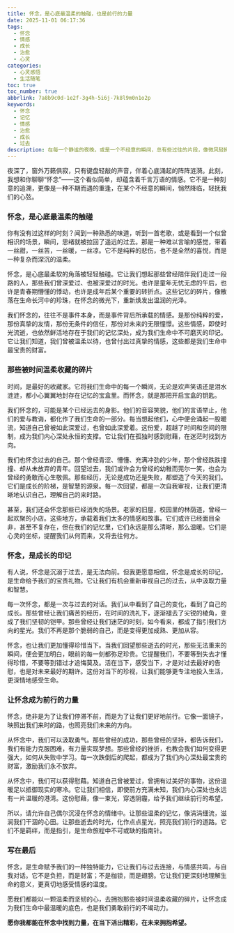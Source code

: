 ```yaml
---
title: 怀念，是心底最温柔的触碰，也是前行的力量
date: 2025-11-01 06:17:36
tags:
  - 怀念
  - 情感
  - 成长
  - 治愈
  - 心灵
categories:
  - 心灵感悟
  - 生活随笔
toc: true
toc_number: true
abbrlink: 7a8b9c0d-1e2f-3g4h-5i6j-7k8l9m0n1o2p
keywords:
  - 怀念
  - 记忆
  - 情感
  - 治愈
  - 成长
  - 过去
description: 在每一个静谧的夜晚，或是一个不经意的瞬间，总有些过往的片段，像微风轻拂心弦，带来一丝温柔的酸楚，也带来一份深沉的慰藉。怀念，并非沉溺于过去，而是一种与旧时光的深情对话，是生命旅程中不可或缺的温暖印记。它提醒我们曾被爱过，曾拥有过，也曾勇敢地走过。
---
```


夜深了，窗外万籁俱寂，只有键盘轻敲的声音，伴着心底涌起的阵阵涟漪。此刻，我想和你聊聊“怀念”——这个看似简单，却蕴含着千言万语的情感。它不是一种刻意的追溯，更像是一种不期而遇的重逢，在某个不经意的瞬间，悄然降临，轻抚我们的心弦。

### 怀念，是心底最温柔的触碰

你有没有过这样的时刻？闻到一种熟悉的味道，听到一首老歌，或是看到一个似曾相识的场景，瞬间，思绪就被拉回了遥远的过去。那是一种难以言喻的感觉，带着一丝甜，一丝苦，一丝暖，一丝凉。它不是纯粹的悲伤，也不是全然的喜悦，而是一种复杂而深沉的温柔。

怀念，是心底最柔软的角落被轻轻触碰。它让我们想起那些曾经陪伴我们走过一段路的人，那些我们曾深爱过、也被深爱过的时光。也许是童年无忧无虑的午后，也许是青春期懵懂的悸动，也许是成年后某个重要的转折点。这些记忆的碎片，像散落在生命长河中的珍珠，在怀念的微光下，重新焕发出温润的光泽。

我们怀念的，往往不是事件本身，而是事件背后所承载的情感。是那份纯粹的爱，那份真挚的友情，那份无条件的信任，那份对未来的无限憧憬。这些情感，即使时光流逝，也依然鲜活地存在于我们的记忆深处，成为我们生命中不可磨灭的印记。它让我们知道，我们曾被温柔以待，也曾付出过真挚的情感，这些都是我们生命中最宝贵的财富。

### 那些被时间温柔收藏的碎片

时间，是最好的收藏家。它将我们生命中的每一个瞬间，无论是欢声笑语还是泪水涟涟，都小心翼翼地封存在记忆的宝盒里。而怀念，就是那把开启宝盒的钥匙。

我们怀念的，可能是某个已经远去的身影。他们的音容笑貌，他们的言语举止，他们的爱与教诲，都化作了我们生命的一部分。每当想起他们，心中便会涌起一股暖流，知道自己曾被如此深爱过，也曾如此深爱着。这份爱，超越了时间和空间的限制，成为我们内心深处永恒的支撑。它让我们在孤独时感到慰藉，在迷茫时找到方向。

我们也怀念过去的自己。那个曾经青涩、懵懂、充满冲劲的少年，那个曾经跌跌撞撞、却从未放弃的青年。回望过去，我们或许会为曾经的幼稚而莞尔一笑，也会为曾经的勇敢而心生敬佩。那些经历，无论是成功还是失败，都塑造了今天的我们。它们是成长的阶梯，是智慧的源泉。每一次回望，都是一次自我审视，让我们更清晰地认识自己，理解自己的来时路。

甚至，我们还会怀念那些已经消失的场景。老家的旧屋，校园里的林荫道，曾经一起欢聚的小店。这些地方，承载着我们太多的情感和故事。它们或许已经面目全非，甚至不复存在，但在我们的记忆里，它们永远是那么清晰，那么温暖。它们是心灵的坐标，提醒我们从何而来，又将去往何方。

### 怀念，是成长的印记

有人说，怀念是沉溺于过去，是无法向前。但我更愿意相信，怀念是成长的印记，是生命给予我们的宝贵礼物。它让我们有机会重新审视自己的过去，从中汲取力量和智慧。

每一次怀念，都是一次与过去的对话。我们从中看到了自己的变化，看到了自己的成长。那些曾经让我们痛苦的经历，在时间的洗礼下，逐渐褪去了尖锐的棱角，变成了我们坚韧的铠甲。那些曾经让我们迷茫的时刻，如今看来，都成了指引我们方向的星光。我们不再是那个脆弱的自己，而是变得更加成熟、更加从容。

怀念，也让我们更加懂得珍惜当下。当我们回望那些逝去的时光，那些无法重来的瞬间，便会更加明白，眼前的每一刻都弥足珍贵。它提醒我们，不要等到失去才懂得珍惜，不要等到错过才追悔莫及。活在当下，感受当下，才是对过去最好的告慰，也是对未来最好的期许。这份对当下的珍视，让我们能够更专注地投入生活，更深情地感受生命。

### 让怀念成为前行的力量

怀念，绝非是为了让我们停滞不前，而是为了让我们更好地前行。它像一面镜子，映照出我们来时的路，也照亮我们未来的方向。

从怀念中，我们可以汲取勇气。那些曾经的成功，那些曾经的坚持，都告诉我们，我们有能力克服困难，有力量实现梦想。那些曾经的挫折，也教会我们如何变得更强大，如何从失败中学习。每一次跌倒后的爬起，都成为了我们内心深处最宝贵的财富，激励我们永不放弃。

从怀念中，我们可以获得慰藉。知道自己曾被爱过，曾拥有过美好的事物，这份温暖足以抵御现实的寒冷。它让我们相信，即使前方充满未知，我们内心深处也永远有一片温暖的港湾。这份慰藉，像一束光，穿透阴霾，给予我们继续前行的希望。

所以，请允许自己偶尔沉浸在怀念的情绪中。让那些温柔的记忆，像涓涓细流，滋润我们干涸的心田。让那些逝去的时光，化作点点星光，照亮我们前行的道路。它们不是羁绊，而是指引，是生命旅程中不可或缺的指南针。

### 写在最后

怀念，是生命赋予我们的一种独特能力，它让我们与过去连接，与情感共鸣，与自我对话。它不是负担，而是财富；不是枷锁，而是翅膀。它让我们更深刻地理解生命的意义，更真切地感受情感的温度。

愿我们都能以一颗温柔而坚韧的心，去拥抱那些被时间温柔收藏的碎片，让怀念成为我们生命中最温暖的底色，也是我们勇敢前行的不竭动力。

**愿你我都能在怀念中找到力量，在当下活出精彩，在未来拥抱希望。**